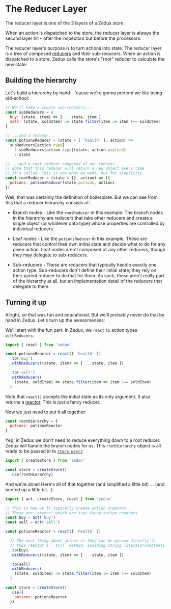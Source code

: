 # The Reducer Layer

The reducer layer is one of the 3 layers of a Zedux store.

When an action is dispatched to the store, the reducer layer is always the second layer hit &ndash; after the inspectors but before the processors.

The reducer layer's purpose is to turn actions into state. The reducer layer is a tree of composed [reducers](/docs/types/Reducer.md) and their sub-reducers. When an action is dispatched to a store, Zedux calls the store's "root" reducer to calculate the new state.

## Building the hierarchy

Let's build a hierarchy by hand &ndash; 'cause we're gonna pretend we like being old-school:

```javascript
// We'll take a couple sub-reducers...
const subReducers = {
  buy: (state, item) => [ ...state, item ]
  sell: (state, soldItem) => state.filter(item => item !== soldItem)
}

// ...and a reducer...
const potionsReducer = (state = [ 'health' ], action) =>
  subReducers[action.type]
    ? subReducers[action.type](state, action.payload)
    : state

// ...and a root reducer composed of our reducer
// Note that this reducer will return a new object every time
// it's called. This is not what we want, but for simplicity...
const rootReducer = (state = {}, action) => ({
  potions: potionsReducer(state.potions, action)
})
```

Well, that was certainly the definition of boilerplate. But we can see from this that a reducer hierarchy consists of:

- Branch nodes - Like the `rootReducer` in this example. The branch nodes in the hierarchy are reducers that take other reducers and create a single object (or whatever data type) whose properties are controlled by individual reducers.

- Leaf nodes - Like the `potionsReducer` in this example. These are reducers that control their own initial state and decide what to do for any given action. Leaf nodes aren't composed of any other reducers, though they may delegate to sub-reducers.

- Sub-reducers - These are reducers that typically handle exactly one action type. Sub-reducers don't define their initial state; they rely on their parent reducer to do that for them. As such, these aren't really part of the hierarchy at all, but an implementation detail of the reducers that delegate to them.

## Turning it up

Alright, so that was fun and educational. But we'll probably never do that by hand in Zedux. Let's turn up the awesomeness:

We'll start with the fun part. In Zedux, we `react` `to` action types `withReducers`:

```javascript
import { react } from 'zedux'

const potionsReactor = react([ 'health' ])
  .to('buy')
  .withReducers((state, item) => [ ...state, item ])

  .to('sell')
  .withReducers(
    (state, soldItem) => state.filter(item => item !== soldItem)
  )
```

Note that `react()` accepts the initial state as its only argument. It also returns a [reactor](/docs/types/Reactor.md). This is just a fancy reducer.

Now we just need to put it all together:

```javascript
const rootHierarchy = {
  potions: potionsReactor
}
```

Yep, in Zedux we don't need to reduce everything down to a root reducer. Zedux will handle the branch nodes for us. This `rootHierarchy` object is all ready to be passed in to [`store.use()`](/docs/api/Store.md#storeuse):

```javascript
import { createStore } from 'zedux'

const store = createStore()
  .use(rootHierarchy)
```

And we're done! Here's all of that together (and simplified a little bit) ... (and beefed up a little bit...):

```javascript
import { act, createStore, react } from 'zedux'

// This is how we'll typically create action creators.
// These are "actors" which are just fancy action creators.
const buy = act('buy')
const sell = act('sell')

const potionsReactor = react([ 'health' ])

  // The neat thing about actors is they can be passed directly to
  // this reactor's `.to()` method, avoiding string literals/constants:
  .to(buy)
  .withReducers((state, item) => [ ...state, item ])

  .to(sell)
  .withReducers(
    (state, soldItem) => state.filter(item => item !== soldItem)
  )

const store = createStore()
  .use({
    potions: potionsReactor
  })
```
